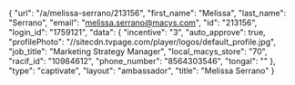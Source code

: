 {
    "url": "\/a\/melissa-serrano\/213156",
    "first_name": "Melissa",
    "last_name": "Serrano",
    "email": "melissa.serrano@macys.com",
    "id": "213156",
    "login_id": "1759121",
    "data": {
        "incentive": "3",
        "auto_approve": true,
        "profilePhoto": "\/\/sitecdn.tvpage.com\/player\/logos\/default_profile.jpg",
        "job_title": "Marketing Strategy Manager",
        "local_macys_store": "70",
        "racif_id": "10984612",
        "phone_number": "8564303546",
        "tongal": ""
    },
    "type": "captivate",
    "layout": "ambassador",
    "title": "Melissa Serrano"
}